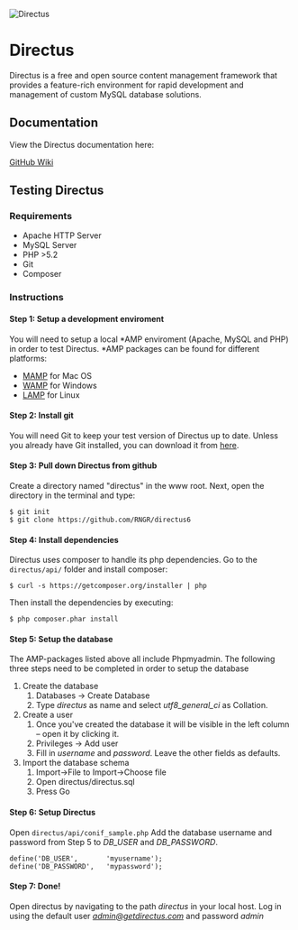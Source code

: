 ![Directus](http://getdirectus.com/images/directus.png)

Directus
====================

Directus is a free and open source content management framework that provides a feature-rich environment for rapid development and management of custom MySQL database solutions.

## Documentation ##

View the Directus documentation here:


[GitHub Wiki](https://github.com/RNGR/directus6/wiki)


## Testing Directus

### Requirements

* Apache HTTP Server
* MySQL Server
* PHP >5.2
* Git
* Composer

### Instructions

#### Step 1: Setup a development enviroment
You will need to setup a local *AMP enviroment (Apache, MySQL and PHP) in order to test Directus. *AMP packages can be found for different platforms:

* [MAMP](http://www.mamp.info/en/index.html) for Mac OS
* [WAMP](http://www.wampserver.com/en/) for Windows
* [LAMP](https://help.ubuntu.com/community/ApacheMySQLPHP) for Linux

#### Step 2: Install git
You will need Git to keep your test version of Directus up to date. Unless you already have Git installed, you can download it from [here](http://git-scm.com/).

#### Step 3: Pull down Directus from github
Create a directory named "directus" in the www root. Next, open the directory in the terminal and type:

```
$ git init
$ git clone https://github.com/RNGR/directus6
```
#### Step 4: Install dependencies
Directus uses composer to handle its php dependencies. Go to the `directus/api/` folder and install composer:

```
$ curl -s https://getcomposer.org/installer | php
``` 
Then install the dependencies by executing:

```
$ php composer.phar install
```

#### Step 5: Setup the database
The AMP-packages listed above all include Phpmyadmin. The following three steps need to be completed in order to setup the database

1. Create the database
   1. Databases -> Create Database  
   2. Type *directus* as name and select *utf8_general_ci* as Collation. 
2. Create a user  
   1. Once you've created the database it will be visible in the left column – open it by clicking it.
   2. Privileges -> Add user
   3. Fill in *username* and *password*. Leave the other fields as defaults.
3. Import the database schema
   1. Import->File to Import->Choose file
   2. Open directus/directus.sql
   3. Press Go  

#### Step 6: Setup Directus
Open `directus/api/conif_sample.php` Add the database username and password from Step 5 to *DB_USER* and *DB_PASSWORD*.   

```
define('DB_USER', 		'myusername');
define('DB_PASSWORD',	'mypassword');
```
#### Step 7: Done!
Open directus by navigating to the path *directus* in your local host. Log in using the default user *admin@getdirectus.com* and password *admin*
